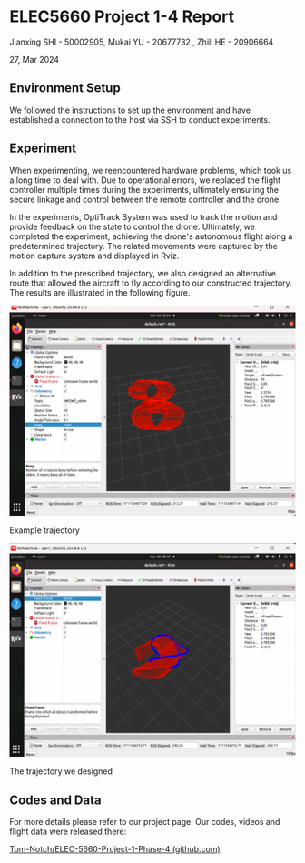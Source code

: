 # ELEC5660 Project 1-4 Report

Jianxing SHI - 50002905, Mukai YU - 20677732 , Zhili HE - 20906664

27, Mar 2024

## Environment Setup

We followed the instructions to set up the environment and have established a connection to the host via SSH to conduct experiments.

## Experiment

When experimenting, we reencountered hardware problems, which took us a long time to deal with. Due to operational errors, we replaced the flight controller multiple times during the experiments, ultimately ensuring the secure linkage and control between the remote controller and the drone.

In the experiments, OptiTrack System was used to track the motion and provide feedback on the state to control the drone. Ultimately, we completed the experiment, achieving the drone's autonomous flight along a predetermined trajectory. The related movements were captured by the motion capture system and displayed in Rviz.

In addition to the prescribed trajectory, we also designed an alternative route that allowed the aircraft to fly according to our constructed trajectory. The results are illustrated in the following figure.

![Example trajectory](https://github.com/Tom-Notch/ELEC-5660-Project-1-Phase-4/blob/master/img/pre-trajetory.png)

Example trajectory

![The trajectory we designed](https://github.com/Tom-Notch/ELEC-5660-Project-1-Phase-4/blob/master/img/diy-trajetory.png)

The trajectory we designed

## Codes and Data

For more details please refer to our project page. Our codes, videos and flight data were released there:

[Tom-Notch/ELEC-5660-Project-1-Phase-4 (github.com)](https://github.com/Tom-Notch/ELEC-5660-Project-1-Phase-4)
